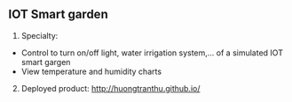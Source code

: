 ## IOT Smart garden
1. Specialty: 
- Control to turn on/off light, water irrigation system,... of a simulated IOT smart gargen
- View temperature and humidity charts
2. Deployed product: http://huongtranthu.github.io/ 
